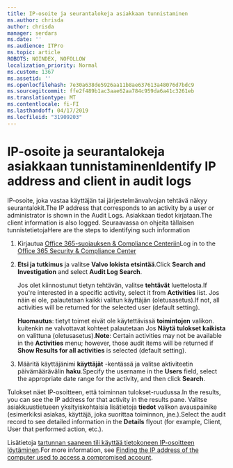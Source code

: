 ```yaml
---
title: IP-osoite ja seurantalokeja asiakkaan tunnistaminen
ms.author: chrisda
author: chrisda
manager: serdars
ms.date: ''
ms.audience: ITPro
ms.topic: article
ROBOTS: NOINDEX, NOFOLLOW
localization_priority: Normal
ms.custom: 1367
ms.assetid: ''
ms.openlocfilehash: 7e30a638de5926aa11b8ae637613a48076d7bdc9
ms.sourcegitcommit: ffe2f489b1ac3aae62aa784c959da6a41c3261eb
ms.translationtype: MT
ms.contentlocale: fi-FI
ms.lasthandoff: 04/17/2019
ms.locfileid: "31909203"
---
```

# <a name="identify-ip-address-and-client-in-audit-logs"></a><span data-ttu-id="e3b9f-102">IP-osoite ja seurantalokeja asiakkaan tunnistaminen</span><span class="sxs-lookup"><span data-stu-id="e3b9f-102">Identify IP address and client in audit logs</span></span>

<span data-ttu-id="e3b9f-103">IP-osoite, joka vastaa käyttäjän tai järjestelmänvalvojan tehtävä näkyy seurantalokit.</span><span class="sxs-lookup"><span data-stu-id="e3b9f-103">The IP address that corresponds to an activity by a user or administrator is shown in the Audit Logs.</span></span> <span data-ttu-id="e3b9f-104">Asiakkaan tiedot kirjataan.</span><span class="sxs-lookup"><span data-stu-id="e3b9f-104">The client information is also logged.</span></span> <span data-ttu-id="e3b9f-105">Seuraavassa on ohjeita tällaisen tunnistetietoja</span><span class="sxs-lookup"><span data-stu-id="e3b9f-105">Here are the steps to identifying such information</span></span>

1. <span data-ttu-id="e3b9f-106">Kirjautua [Office 365-suojauksen & Compliance Centeriin](https://protection.office.com/)</span><span class="sxs-lookup"><span data-stu-id="e3b9f-106">Log in to the [Office 365 Security & Compliance Center](https://protection.office.com/)</span></span>

2. <span data-ttu-id="e3b9f-107">**Etsi ja tutkimus** ja valitse **Valvo lokista etsintää**.</span><span class="sxs-lookup"><span data-stu-id="e3b9f-107">Click **Search and Investigation** and select **Audit Log Search**.</span></span>

   <span data-ttu-id="e3b9f-108">Jos olet kiinnostunut tietyn tehtävän, valitse **tehtävät** luettelosta.</span><span class="sxs-lookup"><span data-stu-id="e3b9f-108">If you're interested in a specific activity, select it from **Activities** list.</span></span> <span data-ttu-id="e3b9f-109">Jos näin ei ole, palautetaan kaikki valitun käyttäjän (oletusasetus).</span><span class="sxs-lookup"><span data-stu-id="e3b9f-109">If not, all activities will be returned for the selected user (default setting).</span></span>

   <span data-ttu-id="e3b9f-110">**Huomautus**: tietyt toimet eivät ole käytettävissä **toimintojen** valikon. kuitenkin ne valvottavat kohteet palautetaan Jos **Näytä tulokset kaikista** on valittuna (oletusasetus).</span><span class="sxs-lookup"><span data-stu-id="e3b9f-110">**Note**: Certain activities may not be available in the **Activities** menu; however, those audit items will be returned if **Show Results for all activities** is selected (default setting).</span></span>

3. <span data-ttu-id="e3b9f-111">Määritä käyttäjänimi **käyttäjät** -kentässä ja valitse aktiviteetin päivämäärävälin **haku**.</span><span class="sxs-lookup"><span data-stu-id="e3b9f-111">Specify the username in the **Users** field, select the appropriate date range for the activity, and then click **Search**.</span></span>

<span data-ttu-id="e3b9f-112">Tulokset näet IP-osoitteen, että toiminnan tulokset-ruudussa.</span><span class="sxs-lookup"><span data-stu-id="e3b9f-112">In the results, you can see the IP address for that activity in the results pane.</span></span> <span data-ttu-id="e3b9f-113">Valitse asiakkuustietueen yksityiskohtaisia lisätietoja **tiedot** valikon avauspainike (esimerkiksi asiakas, käyttäjä, joka suorittaa toiminnon, jne.).</span><span class="sxs-lookup"><span data-stu-id="e3b9f-113">Select the audit record to see detailed information in the **Details** flyout (for example, Client, User that performed action, etc.).</span></span>

<span data-ttu-id="e3b9f-114">Lisätietoja [tartunnan saaneen tili käyttää tietokoneen IP-osoitteen löytäminen](https://docs.microsoft.com/office365/securitycompliance/auditing-troubleshooting-scenarios#finding-the-ip-address-of-the-computer-used-to-access-a-compromised-account).</span><span class="sxs-lookup"><span data-stu-id="e3b9f-114">For more information, see [Finding the IP address of the computer used to access a compromised account](https://docs.microsoft.com/office365/securitycompliance/auditing-troubleshooting-scenarios#finding-the-ip-address-of-the-computer-used-to-access-a-compromised-account).</span></span>
